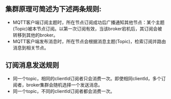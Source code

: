 ## 集群原理可简述为下述两条规则:
- MQTT客户端订阅主题时，所在节点订阅成功后广播通知其他节点：某个主题(Topic)被本节点订阅。以第一次订阅有效，当该broker宕机后，其订阅会被转移到其他的broker。
- MQTT客户端发布消息时，所在节点会根据消息主题(Topic)，检索订阅并路由消息到相关节点。

## 订阅消息发送规则
- 同一个topic，相同的clientId订阅者只会消费一次。即使相同clientId，多个订阅者，broker集群会随机选择一个发送消息。
- 同一个topic，不同的clientId订阅者都会消费一次。

